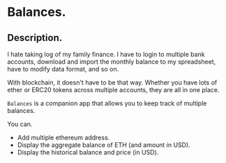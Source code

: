 # Balances.

## Description.

I hate taking log of my family finance. I have to login to multiple bank accounts, download and import the monthly balance to my spreadsheet, have to modify data format, and so on.

With blockchain, it doesn't have to be that way. Whether you have lots of ether or ERC20 tokens across multiple accounts, they are all in one place.

`Balances` is a companion app that allows you to keep track of multiple balances.

You can.

- Add multiple ethereum address.
- Display the aggregate balance of ETH (and amount in USD).
- Display the historical balance and price (in USD).
